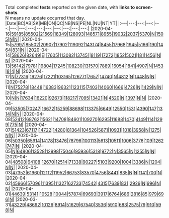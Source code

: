 Total completed **tests** reported on the given date, with **links to screen-shots**.  
N means no update occurred that day.
|Date|BC|AB|SK|MB|ON|QC|NB|NS|PE|NL|NU|NT|YT|
|:---|---:|---:|---:|---:|---:|---:|---:|---:|---:|---:|---:|---:|---:|
|2020-04-16|[59185](https://github.com/johanley/covid-19-canada/blob/master/data/screenshots/2020-04-16_21h00mADT/bc.png)|[85502](https://github.com/johanley/covid-19-canada/blob/master/data/screenshots/2020-04-16_21h00mADT/ab.png)|[21569](https://github.com/johanley/covid-19-canada/blob/master/data/screenshots/2020-04-16_21h00mADT/sk.png)|[18349](https://github.com/johanley/covid-19-canada/blob/master/data/screenshots/2020-04-16_21h00mADT/mb.png)|[128093](https://github.com/johanley/covid-19-canada/blob/master/data/screenshots/2020-04-16_21h00mADT/on.png)|[148571](https://github.com/johanley/covid-19-canada/blob/master/data/screenshots/2020-04-16_21h00mADT/qc.png)|[8955](https://github.com/johanley/covid-19-canada/blob/master/data/screenshots/2020-04-16_21h00mADT/nb.png)|[19032](https://github.com/johanley/covid-19-canada/blob/master/data/screenshots/2020-04-16_21h00mADT/ns.png)|[2037](https://github.com/johanley/covid-19-canada/blob/master/data/screenshots/2020-04-16_21h00mADT/pe.png)|[5370](https://github.com/johanley/covid-19-canada/blob/master/data/screenshots/2020-04-16_21h00mADT/nl.png)|[N](https://github.com/johanley/covid-19-canada/blob/master/data/screenshots/2020-04-16_21h00mADT/nu.png)|[1505](https://github.com/johanley/covid-19-canada/blob/master/data/screenshots/2020-04-16_21h00mADT/nt.png)|[N](https://github.com/johanley/covid-19-canada/blob/master/data/screenshots/2020-04-16_21h00mADT/yt.png)|[N](https://github.com/johanley/covid-19-canada/blob/master/data/screenshots/2020-04-16_21h00mADT/ca.png)|
|2020-04-15|[57997](https://github.com/johanley/covid-19-canada/blob/master/data/screenshots/2020-04-15_21h00mADT/bc.png)|[85502](https://github.com/johanley/covid-19-canada/blob/master/data/screenshots/2020-04-15_21h00mADT/ab.png)|[20907](https://github.com/johanley/covid-19-canada/blob/master/data/screenshots/2020-04-15_21h00mADT/sk.png)|[17902](https://github.com/johanley/covid-19-canada/blob/master/data/screenshots/2020-04-15_21h00mADT/mb.png)|[119092](https://github.com/johanley/covid-19-canada/blob/master/data/screenshots/2020-04-15_21h00mADT/on.png)|[143174](https://github.com/johanley/covid-19-canada/blob/master/data/screenshots/2020-04-15_21h00mADT/qc.png)|[8455](https://github.com/johanley/covid-19-canada/blob/master/data/screenshots/2020-04-15_21h00mADT/nb.png)|[17968](https://github.com/johanley/covid-19-canada/blob/master/data/screenshots/2020-04-15_21h00mADT/ns.png)|[1945](https://github.com/johanley/covid-19-canada/blob/master/data/screenshots/2020-04-15_21h00mADT/pe.png)|[5166](https://github.com/johanley/covid-19-canada/blob/master/data/screenshots/2020-04-15_21h00mADT/nl.png)|[190](https://github.com/johanley/covid-19-canada/blob/master/data/screenshots/2020-04-15_21h00mADT/nu.png)|[1464](https://github.com/johanley/covid-19-canada/blob/master/data/screenshots/2020-04-15_21h00mADT/nt.png)|[831](https://github.com/johanley/covid-19-canada/blob/master/data/screenshots/2020-04-15_21h00mADT/yt.png)|[N](https://github.com/johanley/covid-19-canada/blob/master/data/screenshots/2020-04-15_21h00mADT/ca.png)|
|2020-04-14|[58626](https://github.com/johanley/covid-19-canada/blob/master/data/screenshots/2020-04-14_21h00mADT/bc.png)|[82649](https://github.com/johanley/covid-19-canada/blob/master/data/screenshots/2020-04-14_21h00mADT/ab.png)|[E](https://github.com/johanley/covid-19-canada/blob/master/data/screenshots/2020-04-14_21h00mADT/sk.png)|[17605](https://github.com/johanley/covid-19-canada/blob/master/data/screenshots/2020-04-14_21h00mADT/mb.png)|[113082](https://github.com/johanley/covid-19-canada/blob/master/data/screenshots/2020-04-14_21h00mADT/on.png)|[137451](https://github.com/johanley/covid-19-canada/blob/master/data/screenshots/2020-04-14_21h00mADT/qc.png)|[8119](https://github.com/johanley/covid-19-canada/blob/master/data/screenshots/2020-04-14_21h00mADT/nb.png)|[17272](https://github.com/johanley/covid-19-canada/blob/master/data/screenshots/2020-04-14_21h00mADT/ns.png)|[1852](https://github.com/johanley/covid-19-canada/blob/master/data/screenshots/2020-04-14_21h00mADT/pe.png)|[5021](https://github.com/johanley/covid-19-canada/blob/master/data/screenshots/2020-04-14_21h00mADT/nl.png)|[181](https://github.com/johanley/covid-19-canada/blob/master/data/screenshots/2020-04-14_21h00mADT/nu.png)|[1456](https://github.com/johanley/covid-19-canada/blob/master/data/screenshots/2020-04-14_21h00mADT/nt.png)|[N](https://github.com/johanley/covid-19-canada/blob/master/data/screenshots/2020-04-14_21h00mADT/yt.png)|[N](https://github.com/johanley/covid-19-canada/blob/master/data/screenshots/2020-04-14_21h00mADT/ca.png)|
|2020-04-13|[56142](https://github.com/johanley/covid-19-canada/blob/master/data/screenshots/2020-04-13_21h00mADT/bc.png)|[79781](https://github.com/johanley/covid-19-canada/blob/master/data/screenshots/2020-04-13_21h00mADT/ab.png)|[19804](https://github.com/johanley/covid-19-canada/blob/master/data/screenshots/2020-04-13_21h00mADT/sk.png)|[17245](https://github.com/johanley/covid-19-canada/blob/master/data/screenshots/2020-04-13_21h00mADT/mb.png)|[108230](https://github.com/johanley/covid-19-canada/blob/master/data/screenshots/2020-04-13_21h00mADT/on.png)|[131570](https://github.com/johanley/covid-19-canada/blob/master/data/screenshots/2020-04-13_21h00mADT/qc.png)|[7889](https://github.com/johanley/covid-19-canada/blob/master/data/screenshots/2020-04-13_21h00mADT/nb.png)|[16054](https://github.com/johanley/covid-19-canada/blob/master/data/screenshots/2020-04-13_21h00mADT/ns.png)|[1841](https://github.com/johanley/covid-19-canada/blob/master/data/screenshots/2020-04-13_21h00mADT/pe.png)|[4907](https://github.com/johanley/covid-19-canada/blob/master/data/screenshots/2020-04-13_21h00mADT/nl.png)|[N](https://github.com/johanley/covid-19-canada/blob/master/data/screenshots/2020-04-13_21h00mADT/nu.png)|[1453](https://github.com/johanley/covid-19-canada/blob/master/data/screenshots/2020-04-13_21h00mADT/nt.png)|[814](https://github.com/johanley/covid-19-canada/blob/master/data/screenshots/2020-04-13_21h00mADT/yt.png)|[N](https://github.com/johanley/covid-19-canada/blob/master/data/screenshots/2020-04-13_21h00mADT/ca.png)|
|2020-04-12|[N](https://github.com/johanley/covid-19-canada/blob/master/data/screenshots/2020-04-12_21h30mADT/bc.png)|[77316](https://github.com/johanley/covid-19-canada/blob/master/data/screenshots/2020-04-12_21h30mADT/ab.png)|[19276](https://github.com/johanley/covid-19-canada/blob/master/data/screenshots/2020-04-12_21h30mADT/sk.png)|[17221](https://github.com/johanley/covid-19-canada/blob/master/data/screenshots/2020-04-12_21h30mADT/mb.png)|[103165](https://github.com/johanley/covid-19-canada/blob/master/data/screenshots/2020-04-12_21h30mADT/on.png)|[126771](https://github.com/johanley/covid-19-canada/blob/master/data/screenshots/2020-04-12_21h30mADT/qc.png)|[7657](https://github.com/johanley/covid-19-canada/blob/master/data/screenshots/2020-04-12_21h30mADT/nb.png)|[14740](https://github.com/johanley/covid-19-canada/blob/master/data/screenshots/2020-04-12_21h30mADT/ns.png)|[N](https://github.com/johanley/covid-19-canada/blob/master/data/screenshots/2020-04-12_21h30mADT/pe.png)|[4812](https://github.com/johanley/covid-19-canada/blob/master/data/screenshots/2020-04-12_21h30mADT/nl.png)|[N](https://github.com/johanley/covid-19-canada/blob/master/data/screenshots/2020-04-12_21h30mADT/nu.png)|[1448](https://github.com/johanley/covid-19-canada/blob/master/data/screenshots/2020-04-12_21h30mADT/nt.png)|[N](https://github.com/johanley/covid-19-canada/blob/master/data/screenshots/2020-04-12_21h30mADT/yt.png)|[N](https://github.com/johanley/covid-19-canada/blob/master/data/screenshots/2020-04-12_21h30mADT/ca.png)|
|2020-04-11|[N](https://github.com/johanley/covid-19-canada/blob/master/data/screenshots/2020-04-11_21h00mADT/bc.png)|[75278](https://github.com/johanley/covid-19-canada/blob/master/data/screenshots/2020-04-11_21h00mADT/ab.png)|[18448](https://github.com/johanley/covid-19-canada/blob/master/data/screenshots/2020-04-11_21h00mADT/sk.png)|[16383](https://github.com/johanley/covid-19-canada/blob/master/data/screenshots/2020-04-11_21h00mADT/mb.png)|[96321](https://github.com/johanley/covid-19-canada/blob/master/data/screenshots/2020-04-11_21h00mADT/on.png)|[123115](https://github.com/johanley/covid-19-canada/blob/master/data/screenshots/2020-04-11_21h00mADT/qc.png)|[7403](https://github.com/johanley/covid-19-canada/blob/master/data/screenshots/2020-04-11_21h00mADT/nb.png)|[14060](https://github.com/johanley/covid-19-canada/blob/master/data/screenshots/2020-04-11_21h00mADT/ns.png)|[1666](https://github.com/johanley/covid-19-canada/blob/master/data/screenshots/2020-04-11_21h00mADT/pe.png)|[4726](https://github.com/johanley/covid-19-canada/blob/master/data/screenshots/2020-04-11_21h00mADT/nl.png)|[N](https://github.com/johanley/covid-19-canada/blob/master/data/screenshots/2020-04-11_21h00mADT/nu.png)|[1429](https://github.com/johanley/covid-19-canada/blob/master/data/screenshots/2020-04-11_21h00mADT/nt.png)|[N](https://github.com/johanley/covid-19-canada/blob/master/data/screenshots/2020-04-11_21h00mADT/yt.png)|[N](https://github.com/johanley/covid-19-canada/blob/master/data/screenshots/2020-04-11_21h00mADT/ca.png)|
|2020-04-10|[N](https://github.com/johanley/covid-19-canada/blob/master/data/screenshots/2020-04-10_21h30mADT/bc.png)|[N](https://github.com/johanley/covid-19-canada/blob/master/data/screenshots/2020-04-10_21h30mADT/ab.png)|[17634](https://github.com/johanley/covid-19-canada/blob/master/data/screenshots/2020-04-10_21h30mADT/sk.png)|[16220](https://github.com/johanley/covid-19-canada/blob/master/data/screenshots/2020-04-10_21h30mADT/mb.png)|[92673](https://github.com/johanley/covid-19-canada/blob/master/data/screenshots/2020-04-10_21h30mADT/on.png)|[118217](https://github.com/johanley/covid-19-canada/blob/master/data/screenshots/2020-04-10_21h30mADT/qc.png)|[7095](https://github.com/johanley/covid-19-canada/blob/master/data/screenshots/2020-04-10_21h30mADT/nb.png)|[13421](https://github.com/johanley/covid-19-canada/blob/master/data/screenshots/2020-04-10_21h30mADT/ns.png)|[N](https://github.com/johanley/covid-19-canada/blob/master/data/screenshots/2020-04-10_21h30mADT/pe.png)|[4520](https://github.com/johanley/covid-19-canada/blob/master/data/screenshots/2020-04-10_21h30mADT/nl.png)|[N](https://github.com/johanley/covid-19-canada/blob/master/data/screenshots/2020-04-10_21h30mADT/nu.png)|[1397](https://github.com/johanley/covid-19-canada/blob/master/data/screenshots/2020-04-10_21h30mADT/nt.png)|[N](https://github.com/johanley/covid-19-canada/blob/master/data/screenshots/2020-04-10_21h30mADT/yt.png)|[N](https://github.com/johanley/covid-19-canada/blob/master/data/screenshots/2020-04-10_21h30mADT/ca.png)|
|2020-04-09|[53505](https://github.com/johanley/covid-19-canada/blob/master/data/screenshots/2020-04-09_22h00mADT/bc.png)|[70247](https://github.com/johanley/covid-19-canada/blob/master/data/screenshots/2020-04-09_22h00mADT/ab.png)|[16672](https://github.com/johanley/covid-19-canada/blob/master/data/screenshots/2020-04-09_22h00mADT/sk.png)|[15259](https://github.com/johanley/covid-19-canada/blob/master/data/screenshots/2020-04-09_22h00mADT/mb.png)|[88698](https://github.com/johanley/covid-19-canada/blob/master/data/screenshots/2020-04-09_22h00mADT/on.png)|[113375](https://github.com/johanley/covid-19-canada/blob/master/data/screenshots/2020-04-09_22h00mADT/qc.png)|[6649](https://github.com/johanley/covid-19-canada/blob/master/data/screenshots/2020-04-09_22h00mADT/nb.png)|[12550](https://github.com/johanley/covid-19-canada/blob/master/data/screenshots/2020-04-09_22h00mADT/ns.png)|[1531](https://github.com/johanley/covid-19-canada/blob/master/data/screenshots/2020-04-09_22h00mADT/pe.png)|[4390](https://github.com/johanley/covid-19-canada/blob/master/data/screenshots/2020-04-09_22h00mADT/nl.png)|[147](https://github.com/johanley/covid-19-canada/blob/master/data/screenshots/2020-04-09_22h00mADT/nu.png)|[1314](https://github.com/johanley/covid-19-canada/blob/master/data/screenshots/2020-04-09_22h00mADT/nt.png)|[N](https://github.com/johanley/covid-19-canada/blob/master/data/screenshots/2020-04-09_22h00mADT/yt.png)|[N](https://github.com/johanley/covid-19-canada/blob/master/data/screenshots/2020-04-09_22h00mADT/ca.png)|
|2020-04-08|[52412](https://github.com/johanley/covid-19-canada/blob/master/data/screenshots/2020-04-08_21h30mADT/bc.png)|[68762](https://github.com/johanley/covid-19-canada/blob/master/data/screenshots/2020-04-08_21h30mADT/ab.png)|[15621](https://github.com/johanley/covid-19-canada/blob/master/data/screenshots/2020-04-08_21h30mADT/sk.png)|[14708](https://github.com/johanley/covid-19-canada/blob/master/data/screenshots/2020-04-08_21h30mADT/mb.png)|[84601](https://github.com/johanley/covid-19-canada/blob/master/data/screenshots/2020-04-08_21h30mADT/on.png)|[109270](https://github.com/johanley/covid-19-canada/blob/master/data/screenshots/2020-04-08_21h30mADT/qc.png)|[6295](https://github.com/johanley/covid-19-canada/blob/master/data/screenshots/2020-04-08_21h30mADT/nb.png)|[11688](https://github.com/johanley/covid-19-canada/blob/master/data/screenshots/2020-04-08_21h30mADT/ns.png)|[1470](https://github.com/johanley/covid-19-canada/blob/master/data/screenshots/2020-04-08_21h30mADT/pe.png)|[4149](https://github.com/johanley/covid-19-canada/blob/master/data/screenshots/2020-04-08_21h30mADT/nl.png)|[114](https://github.com/johanley/covid-19-canada/blob/master/data/screenshots/2020-04-08_21h30mADT/nu.png)|[1299](https://github.com/johanley/covid-19-canada/blob/master/data/screenshots/2020-04-08_21h30mADT/nt.png)|[775](https://github.com/johanley/covid-19-canada/blob/master/data/screenshots/2020-04-08_21h30mADT/yt.png)|[N](https://github.com/johanley/covid-19-canada/blob/master/data/screenshots/2020-04-08_21h30mADT/ca.png)|
|2020-04-07|[51423](https://github.com/johanley/covid-19-canada/blob/master/data/screenshots/2020-04-07_21h45mADT/bc.png)|[67117](https://github.com/johanley/covid-19-canada/blob/master/data/screenshots/2020-04-07_21h45mADT/ab.png)|[14722](https://github.com/johanley/covid-19-canada/blob/master/data/screenshots/2020-04-07_21h45mADT/sk.png)|[14280](https://github.com/johanley/covid-19-canada/blob/master/data/screenshots/2020-04-07_21h45mADT/mb.png)|[81364](https://github.com/johanley/covid-19-canada/blob/master/data/screenshots/2020-04-07_21h45mADT/on.png)|[104526](https://github.com/johanley/covid-19-canada/blob/master/data/screenshots/2020-04-07_21h45mADT/qc.png)|[5871](https://github.com/johanley/covid-19-canada/blob/master/data/screenshots/2020-04-07_21h45mADT/nb.png)|[10931](https://github.com/johanley/covid-19-canada/blob/master/data/screenshots/2020-04-07_21h45mADT/ns.png)|[1018](https://github.com/johanley/covid-19-canada/blob/master/data/screenshots/2020-04-07_21h45mADT/pe.png)|[3958](https://github.com/johanley/covid-19-canada/blob/master/data/screenshots/2020-04-07_21h45mADT/nl.png)|[N](https://github.com/johanley/covid-19-canada/blob/master/data/screenshots/2020-04-07_21h45mADT/nu.png)|[1275](https://github.com/johanley/covid-19-canada/blob/master/data/screenshots/2020-04-07_21h45mADT/nt.png)|[N](https://github.com/johanley/covid-19-canada/blob/master/data/screenshots/2020-04-07_21h45mADT/yt.png)|[N](https://github.com/johanley/covid-19-canada/blob/master/data/screenshots/2020-04-07_21h45mADT/ca.png)|
|2020-04-06|[50350](https://github.com/johanley/covid-19-canada/blob/master/data/screenshots/2020-04-06_21h45mADT/bc.png)|[65914](https://github.com/johanley/covid-19-canada/blob/master/data/screenshots/2020-04-06_21h45mADT/ab.png)|[14178](https://github.com/johanley/covid-19-canada/blob/master/data/screenshots/2020-04-06_21h45mADT/sk.png)|[13476](https://github.com/johanley/covid-19-canada/blob/master/data/screenshots/2020-04-06_21h45mADT/mb.png)|[78796](https://github.com/johanley/covid-19-canada/blob/master/data/screenshots/2020-04-06_21h45mADT/on.png)|[100113](https://github.com/johanley/covid-19-canada/blob/master/data/screenshots/2020-04-06_21h45mADT/qc.png)|[5613](https://github.com/johanley/covid-19-canada/blob/master/data/screenshots/2020-04-06_21h45mADT/nb.png)|[10511](https://github.com/johanley/covid-19-canada/blob/master/data/screenshots/2020-04-06_21h45mADT/ns.png)|[1006](https://github.com/johanley/covid-19-canada/blob/master/data/screenshots/2020-04-06_21h45mADT/pe.png)|[3776](https://github.com/johanley/covid-19-canada/blob/master/data/screenshots/2020-04-06_21h45mADT/nl.png)|[109](https://github.com/johanley/covid-19-canada/blob/master/data/screenshots/2020-04-06_21h45mADT/nu.png)|[1262](https://github.com/johanley/covid-19-canada/blob/master/data/screenshots/2020-04-06_21h45mADT/nt.png)|[747](https://github.com/johanley/covid-19-canada/blob/master/data/screenshots/2020-04-06_21h45mADT/yt.png)|[N](https://github.com/johanley/covid-19-canada/blob/master/data/screenshots/2020-04-06_21h45mADT/ca.png)|
|2020-04-05|[N](https://github.com/johanley/covid-19-canada/blob/master/data/screenshots/2020-04-05_21h30mADT/bc.png)|[64806](https://github.com/johanley/covid-19-canada/blob/master/data/screenshots/2020-04-05_21h30mADT/ab.png)|[13528](https://github.com/johanley/covid-19-canada/blob/master/data/screenshots/2020-04-05_21h30mADT/sk.png)|[12998](https://github.com/johanley/covid-19-canada/blob/master/data/screenshots/2020-04-05_21h30mADT/mb.png)|[75046](https://github.com/johanley/covid-19-canada/blob/master/data/screenshots/2020-04-05_21h30mADT/on.png)|[95936](https://github.com/johanley/covid-19-canada/blob/master/data/screenshots/2020-04-05_21h30mADT/qc.png)|[5318](https://github.com/johanley/covid-19-canada/blob/master/data/screenshots/2020-04-05_21h30mADT/nb.png)|[9772](https://github.com/johanley/covid-19-canada/blob/master/data/screenshots/2020-04-05_21h30mADT/ns.png)|[N](https://github.com/johanley/covid-19-canada/blob/master/data/screenshots/2020-04-05_21h30mADT/pe.png)|[3565](https://github.com/johanley/covid-19-canada/blob/master/data/screenshots/2020-04-05_21h30mADT/nl.png)|[N](https://github.com/johanley/covid-19-canada/blob/master/data/screenshots/2020-04-05_21h30mADT/nu.png)|[1255](https://github.com/johanley/covid-19-canada/blob/master/data/screenshots/2020-04-05_21h30mADT/nt.png)|[N](https://github.com/johanley/covid-19-canada/blob/master/data/screenshots/2020-04-05_21h30mADT/yt.png)|[N](https://github.com/johanley/covid-19-canada/blob/master/data/screenshots/2020-04-05_21h30mADT/ca.png)|
|2020-04-04|[48508](https://github.com/johanley/covid-19-canada/blob/master/data/screenshots/2020-04-04_21h00mADT/bc.png)|[64108](https://github.com/johanley/covid-19-canada/blob/master/data/screenshots/2020-04-04_21h00mADT/ab.png)|[12670](https://github.com/johanley/covid-19-canada/blob/master/data/screenshots/2020-04-04_21h00mADT/sk.png)|[12514](https://github.com/johanley/covid-19-canada/blob/master/data/screenshots/2020-04-04_21h00mADT/mb.png)|[71338](https://github.com/johanley/covid-19-canada/blob/master/data/screenshots/2020-04-04_21h00mADT/on.png)|[90227](https://github.com/johanley/covid-19-canada/blob/master/data/screenshots/2020-04-04_21h00mADT/qc.png)|[5103](https://github.com/johanley/covid-19-canada/blob/master/data/screenshots/2020-04-04_21h00mADT/nb.png)|[9200](https://github.com/johanley/covid-19-canada/blob/master/data/screenshots/2020-04-04_21h00mADT/ns.png)|[1004](https://github.com/johanley/covid-19-canada/blob/master/data/screenshots/2020-04-04_21h00mADT/pe.png)|[3386](https://github.com/johanley/covid-19-canada/blob/master/data/screenshots/2020-04-04_21h00mADT/nl.png)|[N](https://github.com/johanley/covid-19-canada/blob/master/data/screenshots/2020-04-04_21h00mADT/nu.png)|[1204](https://github.com/johanley/covid-19-canada/blob/master/data/screenshots/2020-04-04_21h00mADT/nt.png)|[N](https://github.com/johanley/covid-19-canada/blob/master/data/screenshots/2020-04-04_21h00mADT/yt.png)|[N](https://github.com/johanley/covid-19-canada/blob/master/data/screenshots/2020-04-04_21h00mADT/ca.png)|
|2020-04-03|[47352](https://github.com/johanley/covid-19-canada/blob/master/data/screenshots/2020-04-03_21h30mADT/bc.png)|[61960](https://github.com/johanley/covid-19-canada/blob/master/data/screenshots/2020-04-03_21h30mADT/ab.png)|[12112](https://github.com/johanley/covid-19-canada/blob/master/data/screenshots/2020-04-03_21h30mADT/sk.png)|[11952](https://github.com/johanley/covid-19-canada/blob/master/data/screenshots/2020-04-03_21h30mADT/mb.png)|[66753](https://github.com/johanley/covid-19-canada/blob/master/data/screenshots/2020-04-03_21h30mADT/on.png)|[83570](https://github.com/johanley/covid-19-canada/blob/master/data/screenshots/2020-04-03_21h30mADT/qc.png)|[4756](https://github.com/johanley/covid-19-canada/blob/master/data/screenshots/2020-04-03_21h30mADT/nb.png)|[8441](https://github.com/johanley/covid-19-canada/blob/master/data/screenshots/2020-04-03_21h30mADT/ns.png)|[835](https://github.com/johanley/covid-19-canada/blob/master/data/screenshots/2020-04-03_21h30mADT/pe.png)|[N](https://github.com/johanley/covid-19-canada/blob/master/data/screenshots/2020-04-03_21h30mADT/nl.png)|[N](https://github.com/johanley/covid-19-canada/blob/master/data/screenshots/2020-04-03_21h30mADT/nu.png)|[1141](https://github.com/johanley/covid-19-canada/blob/master/data/screenshots/2020-04-03_21h30mADT/nt.png)|[700](https://github.com/johanley/covid-19-canada/blob/master/data/screenshots/2020-04-03_21h30mADT/yt.png)|[N](https://github.com/johanley/covid-19-canada/blob/master/data/screenshots/2020-04-03_21h30mADT/ca.png)|
|2020-04-02|[45966](https://github.com/johanley/covid-19-canada/blob/master/data/screenshots/2020-04-02_22h00mADT/bc.png)|[57096](https://github.com/johanley/covid-19-canada/blob/master/data/screenshots/2020-04-02_22h00mADT/ab.png)|[11395](https://github.com/johanley/covid-19-canada/blob/master/data/screenshots/2020-04-02_22h00mADT/sk.png)|[11327](https://github.com/johanley/covid-19-canada/blob/master/data/screenshots/2020-04-02_22h00mADT/mb.png)|[62733](https://github.com/johanley/covid-19-canada/blob/master/data/screenshots/2020-04-02_22h00mADT/on.png)|[74542](https://github.com/johanley/covid-19-canada/blob/master/data/screenshots/2020-04-02_22h00mADT/qc.png)|[4315](https://github.com/johanley/covid-19-canada/blob/master/data/screenshots/2020-04-02_22h00mADT/nb.png)|[7639](https://github.com/johanley/covid-19-canada/blob/master/data/screenshots/2020-04-02_22h00mADT/ns.png)|[831](https://github.com/johanley/covid-19-canada/blob/master/data/screenshots/2020-04-02_22h00mADT/pe.png)|[2929](https://github.com/johanley/covid-19-canada/blob/master/data/screenshots/2020-04-02_22h00mADT/nl.png)|[N](https://github.com/johanley/covid-19-canada/blob/master/data/screenshots/2020-04-02_22h00mADT/nu.png)|[996](https://github.com/johanley/covid-19-canada/blob/master/data/screenshots/2020-04-02_22h00mADT/nt.png)|[N](https://github.com/johanley/covid-19-canada/blob/master/data/screenshots/2020-04-02_22h00mADT/yt.png)|[N](https://github.com/johanley/covid-19-canada/blob/master/data/screenshots/2020-04-02_22h00mADT/ca.png)|
|2020-04-01|[44639](https://github.com/johanley/covid-19-canada/blob/master/data/screenshots/2020-04-01_22h00mADT/bc.png)|[53141](https://github.com/johanley/covid-19-canada/blob/master/data/screenshots/2020-04-01_22h00mADT/ab.png)|[10528](https://github.com/johanley/covid-19-canada/blob/master/data/screenshots/2020-04-01_22h00mADT/sk.png)|[10044](https://github.com/johanley/covid-19-canada/blob/master/data/screenshots/2020-04-01_22h00mADT/mb.png)|[57874](https://github.com/johanley/covid-19-canada/blob/master/data/screenshots/2020-04-01_22h00mADT/on.png)|[69693](https://github.com/johanley/covid-19-canada/blob/master/data/screenshots/2020-04-01_22h00mADT/qc.png)|[3917](https://github.com/johanley/covid-19-canada/blob/master/data/screenshots/2020-04-01_22h00mADT/nb.png)|[6764](https://github.com/johanley/covid-19-canada/blob/master/data/screenshots/2020-04-01_22h00mADT/ns.png)|[686](https://github.com/johanley/covid-19-canada/blob/master/data/screenshots/2020-04-01_22h00mADT/pe.png)|[2816](https://github.com/johanley/covid-19-canada/blob/master/data/screenshots/2020-04-01_22h00mADT/nl.png)|[85](https://github.com/johanley/covid-19-canada/blob/master/data/screenshots/2020-04-01_22h00mADT/nu.png)|[979](https://github.com/johanley/covid-19-canada/blob/master/data/screenshots/2020-04-01_22h00mADT/nt.png)|[696](https://github.com/johanley/covid-19-canada/blob/master/data/screenshots/2020-04-01_22h00mADT/yt.png)|[N](https://github.com/johanley/covid-19-canada/blob/master/data/screenshots/2020-04-01_22h00mADT/ca.png)|
|2020-03-31|[43229](https://github.com/johanley/covid-19-canada/blob/master/data/screenshots/2020-03-31_22h00mADT/bc.png)|[48692](https://github.com/johanley/covid-19-canada/blob/master/data/screenshots/2020-03-31_22h00mADT/ab.png)|[10126](https://github.com/johanley/covid-19-canada/blob/master/data/screenshots/2020-03-31_22h00mADT/sk.png)|[8914](https://github.com/johanley/covid-19-canada/blob/master/data/screenshots/2020-03-31_22h00mADT/mb.png)|[51629](https://github.com/johanley/covid-19-canada/blob/master/data/screenshots/2020-03-31_22h00mADT/on.png)|[67540](https://github.com/johanley/covid-19-canada/blob/master/data/screenshots/2020-03-31_22h00mADT/qc.png)|[3536](https://github.com/johanley/covid-19-canada/blob/master/data/screenshots/2020-03-31_22h00mADT/nb.png)|[5910](https://github.com/johanley/covid-19-canada/blob/master/data/screenshots/2020-03-31_22h00mADT/ns.png)|[683](https://github.com/johanley/covid-19-canada/blob/master/data/screenshots/2020-03-31_22h00mADT/pe.png)|[2575](https://github.com/johanley/covid-19-canada/blob/master/data/screenshots/2020-03-31_22h00mADT/nl.png)|[79](https://github.com/johanley/covid-19-canada/blob/master/data/screenshots/2020-03-31_22h00mADT/nu.png)|[910](https://github.com/johanley/covid-19-canada/blob/master/data/screenshots/2020-03-31_22h00mADT/nt.png)|[598](https://github.com/johanley/covid-19-canada/blob/master/data/screenshots/2020-03-31_22h00mADT/yt.png)|[N](https://github.com/johanley/covid-19-canada/blob/master/data/screenshots/2020-03-31_22h00mADT/ca.png)|
